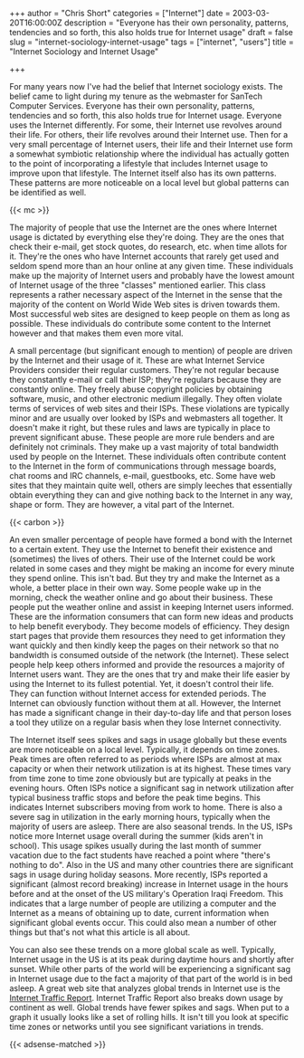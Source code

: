 +++
author = "Chris Short"
categories = ["Internet"]
date = 2003-03-20T16:00:00Z
description = "Everyone has their own personality, patterns, tendencies and so forth, this also holds true for Internet usage"
draft = false
slug = "internet-sociology-internet-usage"
tags = ["internet", "users"]
title = "Internet Sociology and Internet Usage"

+++

For many years now I've had the belief that Internet sociology exists. The belief came to light during my tenure as the webmaster for SanTech Computer Services. Everyone has their own personality, patterns, tendencies and so forth, this also holds true for Internet usage. Everyone uses the Internet differently. For some, their Internet use revolves around their life. For others, their life revolves around their Internet use. Then for a very small percentage of Internet users, their life and their Internet use form a somewhat symbiotic relationship where the individual has actually gotten to the point of incorporating a lifestyle that includes Internet usage to improve upon that lifestyle. The Internet itself also has its own patterns. These patterns are more noticeable on a local level but global patterns can be identified as well.

{{< mc >}}

The majority of people that use the Internet are the ones where Internet usage is dictated by everything else they're doing. They are the ones that check their e-mail, get stock quotes, do research, etc. when time allots for it. They're the ones who have Internet accounts that rarely get used and seldom spend more than an hour online at any given time. These individuals make up the majority of Internet users and probably have the lowest amount of Internet usage of the three "classes" mentioned earlier. This class represents a rather necessary aspect of the Internet in the sense that the majority of the content on World Wide Web sites is driven towards them. Most successful web sites are designed to keep people on them as long as possible. These individuals do contribute some content to the Internet however and that makes them even more vital.

A small percentage (but significant enough to mention) of people are driven by the Internet and their usage of it. These are what Internet Service Providers consider their regular customers. They're not regular because they constantly e-mail or call their ISP; they're regulars because they are constantly online. They freely abuse copyright policies by obtaining software, music, and other electronic medium illegally. They often violate terms of services of web sites and their ISPs. These violations are typically minor and are usually over looked by ISPs and webmasters all together. It doesn't make it right, but these rules and laws are typically in place to prevent significant abuse. These people are more rule benders and are definitely not criminals. They make up a vast majority of total bandwidth used by people on the Internet. These individuals often contribute content to the Internet in the form of communications through message boards, chat rooms and IRC channels, e-mail, guestbooks, etc. Some have web sites that they maintain quite well, others are simply leeches that essentially obtain everything they can and give nothing back to the Internet in any way, shape or form. They are however, a vital part of the Internet.

{{< carbon >}}

An even smaller percentage of people have formed a bond with the Internet to a certain extent. They use the Internet to benefit their existence and (sometimes) the lives of others. Their use of the Internet could be work related in some cases and they might be making an income for every minute they spend online. This isn't bad. But they try and make the Internet as a whole, a better place in their own way. Some people wake up in the morning, check the weather online and go about their business. These people put the weather online and assist in keeping Internet users informed. These are the information consumers that can form new ideas and products to help benefit everybody. They become models of efficiency. They design start pages that provide them resources they need to get information they want quickly and then kindly keep the pages on their network so that no bandwidth is consumed outside of the network (the Internet). These select people help keep others informed and provide the resources a majority of Internet users want. They are the ones that try and make their life easier by using the Internet to its fullest potential. Yet, it doesn't control their life. They can function without Internet access for extended periods. The Internet can obviously function without them at all. However, the Internet has made a significant change in their day-to-day life and that person loses a tool they utilize on a regular basis when they lose Internet connectivity.

The Internet itself sees spikes and sags in usage globally but these events are more noticeable on a local level. Typically, it depends on time zones. Peak times are often referred to as periods where ISPs are almost at max capacity or when their network utilization is at its highest. These times vary from time zone to time zone obviously but are typically at peaks in the evening hours. Often ISPs notice a significant sag in network utilization after typical business traffic stops and before the peak time begins. This indicates Internet subscribers moving from work to home. There is also a severe sag in utilization in the early morning hours, typically when the majority of users are asleep. There are also seasonal trends. In the US, ISPs notice more Internet usage overall during the summer (kids aren't in school). This usage spikes usually during the last month of summer vacation due to the fact students have reached a point where "there's nothing to do". Also in the US and many other countries there are significant sags in usage during holiday seasons. More recently, ISPs reported a significant (almost record breaking) increase in Internet usage in the hours before and at the onset of the US military's Operation Iraqi Freedom. This indicates that a large number of people are utilizing a computer and the Internet as a means of obtaining up to date, current information when significant global events occur. This could also mean a number of other things but that's not what this article is all about.

You can also see these trends on a more global scale as well. Typically, Internet usage in the US is at its peak during daytime hours and shortly after sunset. While other parts of the world will be experiencing a significant sag in Internet usage due to the fact a majority of that part of the world is in bed asleep. A great web site that analyzes global trends in Internet use is the [Internet Traffic Report](http://www.internettrafficreport.com/). Internet Traffic Report also breaks down usage by continent as well. Global trends have fewer spikes and sags. When put to a graph it usually looks like a set of rolling hills. It isn't till you look at specific time zones or networks until you see significant variations in trends.

{{< adsense-matched >}}
